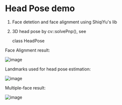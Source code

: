 # Head Pose demo

1. Face detetion and face alignment using ShiqiYu's lib  
2. 3D head pose by cv::solvePnp(), see 

    class HeadPose

Face Alignment result:

![image](https://github.com/wanglin193/libfacedetection_test/raw/master/snapshot1.png)


Landmarks used for head pose estimation:

![image](https://github.com/wanglin193/libfacedetection_test/raw/master/snapshot2.png)


Multiple-face result:

![image](https://github.com/wanglin193/libfacedetection_test/raw/master/snapshot3.png)
